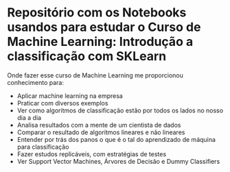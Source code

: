 # Repositório com os Notebooks usandos para estudar o Curso de Machine Learning: Introdução a classificação com SKLearn

Onde fazer esse curso de Machine Learning me proporcionou conhecimento para:

- Aplicar machine learning na empresa
- Praticar com diversos exemplos
- Ver como algoritmos de classificação estão por todos os lados no nosso dia a dia
- Analisa resultados com a mente de um cientista de dados
- Comparar o resultado de algoritmos lineares e não lineares
- Entender por trás dos panos o que é o tal do aprendizado de máquina para classificação
- Fazer estudos replicáveis, com estratégias de testes
- Ver Support Vector Machines, Árvores de Decisão e Dummy Classifiers